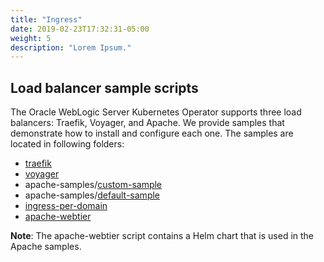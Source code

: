 ```yaml
---
title: "Ingress"
date: 2019-02-23T17:32:31-05:00
weight: 5
description: "Lorem Ipsum."
---
```


## Load balancer sample scripts

The Oracle WebLogic Server Kubernetes Operator supports three load balancers: Traefik, Voyager, and Apache. We provide samples that demonstrate how to install and configure each one. The samples are located in following folders:

* [traefik](https://github.com/oracle/weblogic-kubernetes-operator/blob/master/kubernetes/samples/charts/traefik/README.md)
* [voyager](https://github.com/oracle/weblogic-kubernetes-operator/blob/master/kubernetes/samples/charts/voyager/README.md)
* apache-samples/[custom-sample](https://github.com/oracle/weblogic-kubernetes-operator/blob/master/kubernetes/samples/charts/apache-samples/custom-sample/README.md)
* apache-samples/[default-sample](https://github.com/oracle/weblogic-kubernetes-operator/blob/master/kubernetes/samples/charts/apache-samples/default-sample/README.md)
* [ingress-per-domain](https://github.com/oracle/weblogic-kubernetes-operator/blob/master/kubernetes/samples/charts/ingress-per-domain/README.md)
* [apache-webtier](https://github.com/oracle/weblogic-kubernetes-operator/blob/master/kubernetes/samples/charts/apache-webtier/README.md)

**Note**: The apache-webtier script contains a Helm chart that is used in the Apache samples.